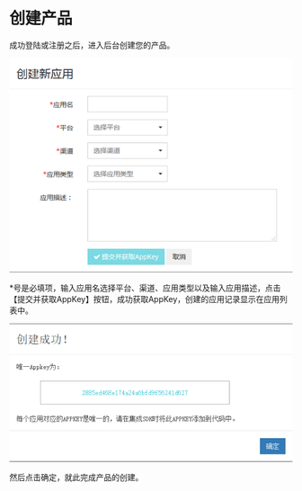 # 创建产品

成功登陆或注册之后，进入后台创建您的产品。

![](/assets/创建1.png)

*号是必填项，输入应用名选择平台、渠道、应用类型以及输入应用描述，点击【提交并获取AppKey】按钮，成功获取AppKey，创建的应用记录显示在应用列表中。

![](/assets/create_product_picture1.png)

然后点击确定，就此完成产品的创建。